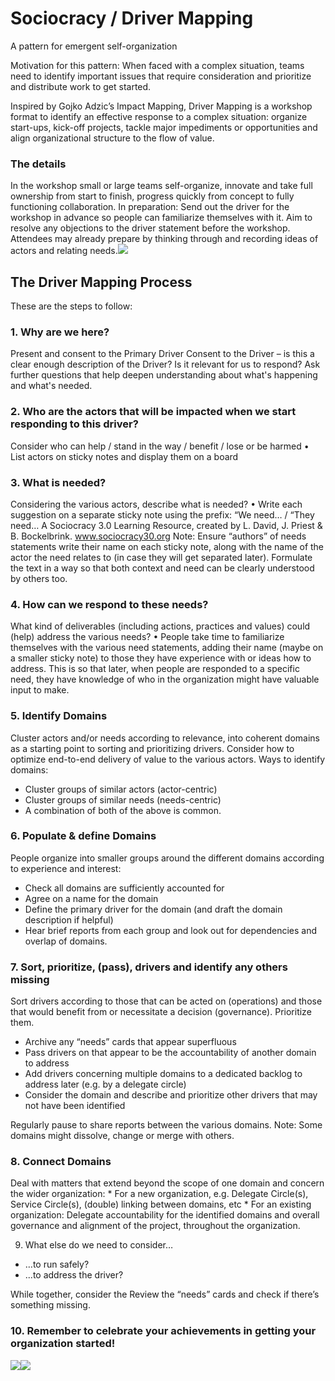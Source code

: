# Sociocracy / Driver Mapping

A pattern for emergent self-organization

Motivation for this pattern: When faced with a complex situation, teams need to identify important issues that require consideration and prioritize and distribute work to get started.

Inspired by Gojko Adzic’s Impact Mapping, Driver Mapping is a workshop format to identify an effective response to a complex situation: organize start-ups, kick-off projects, tackle major impediments or opportunities and align organizational structure to the flow of value.

### The details <a id="the-details"></a>

In the workshop small or large teams self-organize, innovate and take full ownership from start to finish, progress quickly from concept to fully functioning collaboration. In preparation: Send out the driver for the workshop in advance so people can familiarize themselves with it. Aim to resolve any objections to the driver statement before the workshop. Attendees may already prepare by thinking through and recording ideas of actors and relating needs.![](https://blobscdn.gitbook.com/v0/b/gitbook-28427.appspot.com/o/assets%2F-LPgSW9itLXMBl9Pm_v7%2F-LRM49CnVUm3Pzb70YSH%2F-LRM5i4efsDwRZGkmPO4%2Fimage.png?alt=media&token=5a173a11-2c2f-491f-9556-df45c2349caa)

## The Driver Mapping Process <a id="the-driver-mapping-process"></a>

These are the steps to follow:

### 1. Why are we here? <a id="1-why-are-we-here"></a>

Present and consent to the Primary Driver Consent to the Driver – is this a clear enough description of the Driver? Is it relevant for us to respond? Ask further questions that help deepen understanding about what's happening and what's needed.

### 2. Who are the actors that will be impacted when we start responding to this driver? <a id="2-who-are-the-actors-that-will-be-impacted-when-we-start-responding-to-this-driver"></a>

Consider who can help / stand in the way / benefit / lose or be harmed • List actors on sticky notes and display them on a board

### 3. What is needed? <a id="3-what-is-needed"></a>

Considering the various actors, describe what is needed? • Write each suggestion on a separate sticky note using the prefix: “We need… / “They need… A Sociocracy 3.0 Learning Resource, created by L. David, J. Priest & B. Bockelbrink. www.sociocracy30.org Note: Ensure “authors” of needs statements write their name on each sticky note, along with the name of the actor the need relates to \(in case they will get separated later\). Formulate the text in a way so that both context and need can be clearly understood by others too.

### 4. How can we respond to these needs? <a id="4-how-can-we-respond-to-these-needs"></a>

What kind of deliverables \(including actions, practices and values\) could \(help\) address the various needs? • People take time to familiarize themselves with the various need statements, adding their name \(maybe on a smaller sticky note\) to those they have experience with or ideas how to address. This is so that later, when people are responded to a specific need, they have knowledge of who in the organization might have valuable input to make.

### 5. Identify Domains <a id="5-identify-domains"></a>

Cluster actors and/or needs according to relevance, into coherent domains as a starting point to sorting and prioritizing drivers. Consider how to optimize end-to-end delivery of value to the various actors. Ways to identify domains:

* Cluster groups of similar actors \(actor-centric\)
* Cluster groups of similar needs \(needs-centric\)
* A combination of both of the above is common.

### 6. Populate & define Domains <a id="6-populate-and-define-domains"></a>

People organize into smaller groups around the different domains according to experience and interest:

* Check all domains are sufficiently accounted for
* Agree on a name for the domain
* Define the primary driver for the domain \(and draft the domain description if helpful\)
* Hear brief reports from each group and look out for dependencies and overlap of domains.

### 7. Sort, prioritize, \(pass\), drivers and identify any others missing <a id="7-sort-prioritize-pass-drivers-and-identify-any-others-missing"></a>

Sort drivers according to those that can be acted on \(operations\) and those that would benefit from or necessitate a decision \(governance\). Prioritize them.

* Archive any “needs” cards that appear superfluous
* Pass drivers on that appear to be the accountability of another domain to address
* Add drivers concerning multiple domains to a dedicated backlog to address later \(e.g. by a delegate circle\)
* Consider the domain and describe and prioritize other drivers that may not have been identified

Regularly pause to share reports between the various domains. Note: Some domains might dissolve, change or merge with others.

### 8. Connect Domains <a id="8-connect-domains"></a>

Deal with matters that extend beyond the scope of one domain and concern the wider organization: \* For a new organization, e.g. Delegate Circle\(s\), Service Circle\(s\), \(double\) linking between domains, etc \* For an existing organization: Delegate accountability for the identified domains and overall governance and alignment of the project, throughout the organization.

9. What else do we need to consider…

* …to run safely?
* ...to address the driver?

While together, consider the Review the “needs” cards and check if there’s something missing.

### 10. Remember to celebrate your achievements in getting your organization started! <a id="10-remember-to-celebrate-your-achievements-in-getting-your-organization-started"></a>

![](https://blobscdn.gitbook.com/v0/b/gitbook-28427.appspot.com/o/assets%2F-LPgSW9itLXMBl9Pm_v7%2F-LRM49CnVUm3Pzb70YSH%2F-LRM4Bc71bCDuAYtF2Oe%2Fimage.png?alt=media&token=3da12acc-7365-47c6-95e2-ae6e3b265a87)![](https://blobscdn.gitbook.com/v0/b/gitbook-28427.appspot.com/o/assets%2F-LPgSW9itLXMBl9Pm_v7%2F-LRM49CnVUm3Pzb70YSH%2F-LRM5X20kPZbS0wfpiQv%2Fimage.png?alt=media&token=b855ca2a-d5f5-4d1b-8725-8df80bc8679f)


